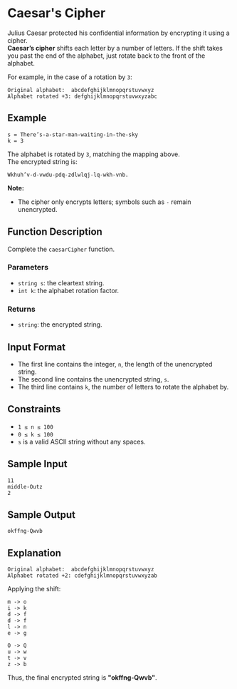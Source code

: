 # Caesar's Cipher

Julius Caesar protected his confidential information by encrypting it using a cipher.  
**Caesar’s cipher** shifts each letter by a number of letters. If the shift takes you past the end of the alphabet, just rotate back to the front of the alphabet.  

For example, in the case of a rotation by `3`:  
```
Original alphabet:  abcdefghijklmnopqrstuvwxyz
Alphabet rotated +3: defghijklmnopqrstuvwxyzabc
```

## Example

```
s = There’s-a-star-man-waiting-in-the-sky
k = 3
```

The alphabet is rotated by `3`, matching the mapping above.  
The encrypted string is:  
```
Wkhuh’v-d-vwdu-pdq-zdlwlqj-lq-wkh-vnb.
```

**Note:**  
- The cipher only encrypts letters; symbols such as `-` remain unencrypted.

## Function Description

Complete the `caesarCipher` function.

### Parameters

- `string s`: the cleartext string.
- `int k`: the alphabet rotation factor.

### Returns

- `string`: the encrypted string.

## Input Format

- The first line contains the integer, `n`, the length of the unencrypted string.
- The second line contains the unencrypted string, `s`.
- The third line contains `k`, the number of letters to rotate the alphabet by.

## Constraints

- `1 ≤ n ≤ 100`
- `0 ≤ k ≤ 100`
- `s` is a valid ASCII string without any spaces.

## Sample Input

```
11
middle-Outz
2
```

## Sample Output

```
okffng-Qwvb
```

## Explanation

```
Original alphabet:  abcdefghijklmnopqrstuvwxyz
Alphabet rotated +2: cdefghijklmnopqrstuvwxyzab
```

Applying the shift:

```
m -> o
i -> k
d -> f
d -> f
l -> n
e -> g

O -> Q
u -> w
t -> v
z -> b
```
Thus, the final encrypted string is **"okffng-Qwvb"**.
